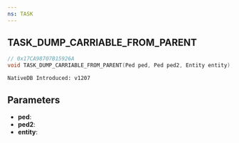 ```yaml
---
ns: TASK
---
```

## TASK_DUMP_CARRIABLE_FROM_PARENT

```c
// 0x17CA98707B15926A
void TASK_DUMP_CARRIABLE_FROM_PARENT(Ped ped, Ped ped2, Entity entity);
```

```
NativeDB Introduced: v1207
```

## Parameters
* **ped**:
* **ped2**:
* **entity**:
